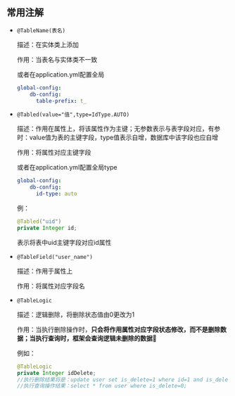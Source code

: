 ##  常用注解

- `@TableName(表名)`

  描述：在实体类上添加

  作用：当表名与实体类不一致

  或者在application.yml配置全局

  ```yaml
  global-config:
      db-config:
        table-prefix: t_
  ```

  

- `@Tabled(value="值",type=IdType.AUTO)`

  描述：作用在属性上，将该属性作为主键；无参数表示与表字段对应，有参时：value值为表的主键字段，type值表示自增，数据库中该字段也应自增

  作用：将属性对应主键字段

  或者在application.yml配置全局type

  ```yaml
  global-config:
      db-config:
        id-type: auto
  ```

  例：

  ```java
  @Tabled("uid")
  private Integer id;
  ```

  表示将表中uid主键字段对应id属性

- `@TableField("user_name")`

  描述：作用于属性上

  作用：将属性对应字段名

- `@TableLogic`

  描述：逻辑删除，将删除状态值由0更改为1

  作用：当执行删除操作时，**只会将作用属性对应字段状态修改，而不是删除数据；当执行查询时，框架会查询逻辑未删除的数据**📌

  例如：

  ```java
  @TableLogic
  private Integer idDelete;
  //执行删除结果将是：update user set is_delete=1 where id=1 and is_delete=0
  //执行查询操作结果：select * from user where is_delete=0;
  ```

  
